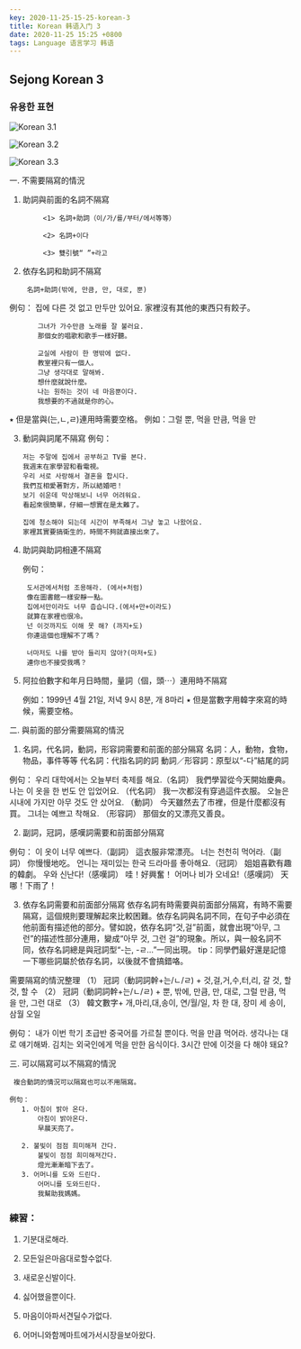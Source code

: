 ```yaml
---
key: 2020-11-25-15-25-korean-3
title: Korean 韩语入门 3
date: 2020-11-25 15:25 +0800
tags: Language 语言学习 韩语
---
```


## Sejong Korean 3

### 유용한 표현

![Korean 3.1](https://tenetai.com/iclass/ko08.jpg)

![Korean 3.2](https://tenetai.com/iclass/ko09.jpg)

![Korean 3.3](https://tenetai.com/iclass/ko10.jpg)

一. 不需要隔寫的情況
1.  助詞與前面的名詞不隔寫

             <1> 名詞+助詞（이/가/를/부터/에서等等）

             <2> 名詞+이다

             <3> 雙引號“ ”+라고


2. 依存名詞和助詞不隔寫

        名詞+助詞(밖에, 만큼, 만, 대로, 뿐)    

例句： 집에 다른 것 없고 만두만 있어요.
           家裡沒有其他的東西只有餃子。

           그녀가 가수만큼 노래를 잘 불러요.
           那個女的唱歌和歌手一樣好聽。

           교실에 사람이 한 명밖에 없다.
           教室裡只有一個人。
           그냥 생각대로 말해봐.
           想什麼就說什麼。
           나는 원하는 것이 네 마음뿐이다.
           我想要的不過就是你的心。

  ⭑ 但是當與(는,ㄴ,ㄹ)連用時需要空格。
       例如：그럴 뿐, 먹을 만큼, 먹을 만

   3. 動詞與詞尾不隔寫
       例句：

          저는 주말에 집에서 공부하고 TV를 본다.
          我週末在家學習和看電視。
          우리 서로 사랑해서 결혼을 합시다.
          我們互相愛著對方，所以結婚吧！
          보기 쉬운데 막상해보니 너무 어려워요.
          看起來很簡單，仔細一想實在是太難了。

          집에 청소해야 되는데 시간이 부족해서 그냥 놓고 나왔어요.
          家裡其實要搞衛生的，時間不夠就直接出來了。

  4. 助詞與助詞相連不隔寫

       例句：

          도서관에서처럼 조용해라. (에서+처럼)
          像在圖書館一樣安靜一點。
          집에서만이라도 너무 춥습니다.(에서+만+이라도)
          就算在家裡也很冷。
          넌 이것까지도 이해 못 해? (까지+도)
          你連這個也理解不了嗎？

          너마저도 나를 받아 들리지 않아?(마저+도)
          連你也不接受我嗎？

  5. 阿拉伯數字和年月日時間，量詞（個，頭⋯）連用時不隔寫

       例如：1999년 4월 21일,  저녁 9시 8분, 개 8마리
         ⭑ 但是當數字用韓字來寫的時候，需要空格。

二. 與前面的部分需要隔寫的情況
1.    名詞，代名詞，動詞，形容詞需要和前面的部分隔寫
名詞：人，動物，食物，物品，事件等等
代名詞：代指名詞的詞
動詞／形容詞：原型以“-다”結尾的詞

例句：
  우리 대학에서는 오늘부터 축제를 해요.（名詞）
  我們學習從今天開始慶典。
  나는 이 옷을 한 번도 안 입었어요. （代名詞）
  我一次都沒有穿過這件衣服。
  오늘은 시내에 가지만 아무 것도 안 샀어요. （動詞）
  今天雖然去了市裡，但是什麼都沒有買。
  그녀는 예쁘고 착해요. （形容詞）
  那個女的又漂亮又善良。
 

2.    副詞，冠詞，感嘆詞需要和前面部分隔寫

例句：
    이 옷이 너무 예쁘다.（副詞）
    這衣服非常漂亮。
    너는 천천히 먹어라.（副詞）
    你慢慢地吃。
    언니는 재미있는 한국 드라마를 좋아해요.（冠詞）
    姐姐喜歡有趣的韓劇。
    우와 신난다!（感嘆詞）
    哇！好興奮！
    어머나 비가 오네요!（感嘆詞）
    天哪！下雨了！

3.    依存名詞需要和前面部分隔寫
依存名詞有時需要與前面部分隔寫，有時不需要隔寫，這個規則要理解起來比較困難。依存名詞與名詞不同，在句子中必須在他前面有描述他的部分。譬如說，依存名詞“것,걸”前面，就會出現“아무, 그런”的描述性部分連用，變成“아무 것, 그런 걸”的現象。所以，與一般名詞不同，依存名詞總是與冠詞型“-는, -ㄹ…”一同出現。
tip：同學們最好還是記憶一下哪些詞屬於依存名詞，以後就不會搞錯咯。

需要隔寫的情況整理
（1） 冠詞（動詞詞幹+는/ㄴ/ㄹ) + 것,걸,거,수,터,리, 갈 것, 할 것, 할 수
（2） 冠詞（動詞詞幹+는/ㄴ/ㄹ) + 뿐, 밖에, 만큼, 만, 대로, 그럴 만큼, 먹을 만, 그런 대로
（3） 韓文數字+ 개,마리,대,송이, 연/월/일, 차 한 대, 장미 세 송이, 삼월 오일

例句：
내가 이번 학기 초급반 중국어를 가르칠 뿐이다.
먹을 만큼 먹어라.
생각나는 대로 얘기해봐.
김치는 외국인에게 먹을 만한 음식이다.
3시간 만에 이것을 다 해야 돼요?
 

三. 可以隔寫可以不隔寫的情況

     複合動詞的情況可以隔寫也可以不用隔寫。

    例句：
       1. 아침이 밝아 온다.
           아침이 밝아온다.
           早晨天亮了。

       2. 불빛이 점점 희미해져 간다.
           불빛이 점점 희미해져간다.
           燈光漸漸暗下去了。
       3. 어머니를 도와 드린다.
           어머니를 도와드린다.
           我幫助我媽媽。

### 練習：

1.    기분대로해라.

2.    모든일은마음대로할수없다.

3.    새로운신발이다.

4.    싫어했을뿐이다.

5.    마음이아파서견딜수가없다.

6.    어머니와함께마트에가서시장을보아왔다.

<!--more-->
